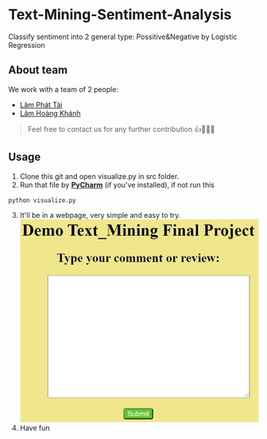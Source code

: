 # Text-Mining-Sentiment-Analysis
Classify sentiment into 2 general type: Possitive&Negative by Logistic Regression
## About team
We work with a team of 2 people:
* [Lâm Phát Tài](https://github.com/lamphattai2105)
* [Lâm Hoàng Khánh](https://github.com/lhk1234)
> Feel free to contact us for any further contribution 👍🤘🤗😜
## Usage
1. Clone this git and open visualize.py in src folder.
2. Run that file by [**PyCharm**](https://www.jetbrains.com/pycharm/) (if you've installed), if not run this
```
python visualize.py
```
3. It'll be in a webpage, very simple and easy to try.
![index](src/index.jpg)
4. Have fun

